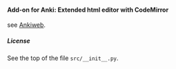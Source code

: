 #### Add-on for Anki: Extended html editor with CodeMirror

see [Ankiweb](https://ankiweb.net/shared/info/1900436383?cb=1747512057898).

##### License

See the top of the file `src/__init__.py`.
